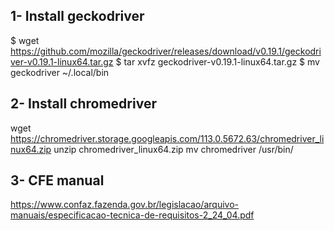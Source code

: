 
## 1- Install geckodriver

$ wget https://github.com/mozilla/geckodriver/releases/download/v0.19.1/geckodriver-v0.19.1-linux64.tar.gz
$ tar xvfz geckodriver-v0.19.1-linux64.tar.gz
$ mv geckodriver ~/.local/bin

## 2- Install chromedriver

wget https://chromedriver.storage.googleapis.com/113.0.5672.63/chromedriver_linux64.zip
unzip chromedriver_linux64.zip
mv chromedriver /usr/bin/

## 3- CFE manual 
https://www.confaz.fazenda.gov.br/legislacao/arquivo-manuais/especificacao-tecnica-de-requisitos-2_24_04.pdf

